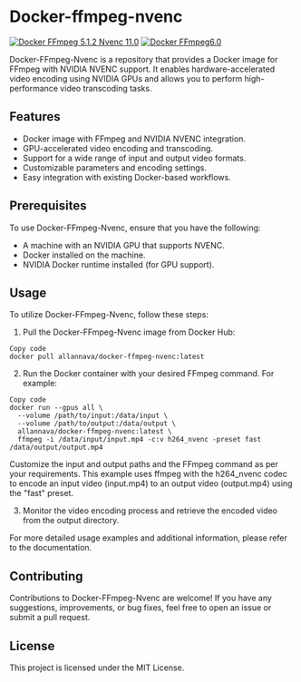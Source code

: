 # Docker-ffmpeg-nvenc
[![Docker FFmpeg 5.1.2 Nvenc 11.0](https://github.com/Allan-Nava/Docker-FFmpeg-Nvenc/actions/workflows/docker-publish.yml/badge.svg?branch=main)](https://github.com/Allan-Nava/Docker-FFmpeg-Nvenc/actions/workflows/docker-publish.yml)
[![Docker FFmpeg6.0](https://github.com/Allan-Nava/Docker-FFmpeg-Nvenc/actions/workflows/docker-publish-ffmpeg6.yml/badge.svg)](https://github.com/Allan-Nava/Docker-FFmpeg-Nvenc/actions/workflows/docker-publish-ffmpeg6.yml)

Docker-FFmpeg-Nvenc is a repository that provides a Docker image for FFmpeg with NVIDIA NVENC support. It enables hardware-accelerated video encoding using NVIDIA GPUs and allows you to perform high-performance video transcoding tasks.

## Features

- Docker image with FFmpeg and NVIDIA NVENC integration.
- GPU-accelerated video encoding and transcoding.
- Support for a wide range of input and output video formats.
- Customizable parameters and encoding settings.
- Easy integration with existing Docker-based workflows.

## Prerequisites

To use Docker-FFmpeg-Nvenc, ensure that you have the following:

- A machine with an NVIDIA GPU that supports NVENC.
- Docker installed on the machine.
- NVIDIA Docker runtime installed (for GPU support).

## Usage
To utilize Docker-FFmpeg-Nvenc, follow these steps:

1. Pull the Docker-FFmpeg-Nvenc image from Docker Hub:

```shell
Copy code
docker pull allannava/docker-ffmpeg-nvenc:latest
```

2. Run the Docker container with your desired FFmpeg command. For example:


```shell
Copy code
docker run --gpus all \
  --volume /path/to/input:/data/input \
  --volume /path/to/output:/data/output \
  allannava/docker-ffmpeg-nvenc:latest \
  ffmpeg -i /data/input/input.mp4 -c:v h264_nvenc -preset fast /data/output/output.mp4

```
Customize the input and output paths and the FFmpeg command as per your requirements. This example uses ffmpeg with the h264_nvenc codec to encode an input video (input.mp4) to an output video (output.mp4) using the "fast" preset.

3. Monitor the video encoding process and retrieve the encoded video from the output directory.

For more detailed usage examples and additional information, please refer to the documentation.

## Contributing
Contributions to Docker-FFmpeg-Nvenc are welcome! If you have any suggestions, improvements, or bug fixes, feel free to open an issue or submit a pull request.

## License
This project is licensed under the MIT License.